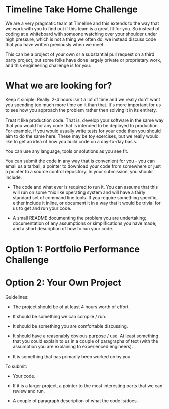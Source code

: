 # Timeline Take Home Challenge

We are a very pragmatic team at Timeline and this extends to the way that we work with you to find out if this team is a great fit for you. So instead of coding at a whiteboard with someone watching over your shoulder under high pressure, which is not a thing we often do, we instead discuss code that you have written previously when we meet.

This can be a project of your own or a substantial pull request on a third party project, but some folks have done largely private or proprietary work, and this engineering challenge is for you.

# What we are looking for?

Keep it simple. Really. 2-4 hours isn't a lot of time and we really don't want you spending too much more time on it than that. It's more important for us to see how you approach the problem rather then solving it in its entirety.

Treat it like production code. That is, develop your software in the same way that you would for any code that is intended to be deployed to production. For example, if you would usually write tests for your code then you should aim to do the same here. These may be toy exercises, but we really would like to get an idea of how you build code on a day-to-day basis.

You can use any language, tools or solutions as you see fit. 

You can submit the code in any way that is convenient for you - you can email us a tarball, a pointer to download your code from somewhere or just a pointer to a source control repository. In your submission, you should include:

- The code and what ever is required to run it. You can assume that this will run on some *nix like operating system and will have a fairly standard set of command line tools. If you require something specific, either include it inline, or document it in a way that it would be trivial for us to get and run your code.

- A small README documenting the problem you are undertaking; documentation of any assumptions or simplifications you have made; and a short description of how to run your code.

# Option 1: Portfolio Performance Challenge

# Option 2: Your Own Project

Guidelines:

- The project should be of at least 4 hours worth of effort.

- It should be something we can compile / run.

- It should be something you are comfortable discussing.

- It should have a reasonably obvious purpose / use. At least something that you could explain to us in a couple of paragraphs of text (with the assumption you are explaining to experienced engineers).

- It is something that has primarily been worked on by you.

To submit:

- Your code.

- If it is a larger project, a pointer to the most interesting parts that we can review and run.

- A couple of paragraph description of what the code is/does.

